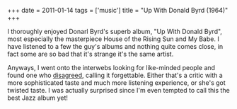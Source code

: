 +++
date = 2011-01-14
tags = ['music']
title = "Up With Donald Byrd (1964)"
+++

I thoroughly enjoyed Donarl Byrd\'s superb album, \"Up With Donald
Byrd\", most especially the masterpiece House of the Rising Sun and My
Babe. I have listened to a few the guy\'s albums and nothing quite comes
close, in fact some are so bad that it\'s strange it\'s the same artist.

Anyways, I went onto the interwebs looking for like-minded people and
found one who [disagreed], calling it forgettable. Either that\'s a
critic with a more sophisticated taste and much more listening
experience, or she\'s got twisted taste. I was actually surprised since
I\'m even tempted to call this the best Jazz album yet!

  [disagreed]: http://www.answers.com/topic/up-with-donald-byrd-1964-album-by-donald-byrd
